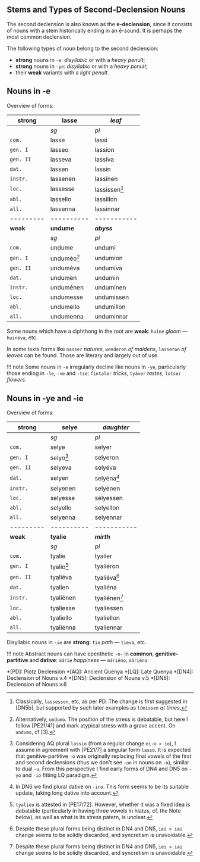 ## Stems and Types of Second-Declension Nouns

The second declension is also known as the **e-declension**, since it consists of nouns with a stem historically ending in an ē-sound. It is perhaps the most common declension.

The following types of noun belong to the second declension:

+ **strong** nouns in `-e`: *disyllabic* or with a *heavy penult*;
+ **strong** nouns in `-ye`: *disyllabic* or with a *heavy penult*;
+ their **weak** variants with a *light penult*.

## Nouns in -e

Overview of forms:

| strong  	| lasse    	| *leaf*    	|
|---------	|----------	|-----------	|
|         	| *sg*     	| *pl*      	|
| `com.`   	| lasse    	| lassi	    	|
| `gen. I` 	| lasseo   	| lassion	  	|
| `gen. II`	| lasseva  	| lassíva	  	|
| `dat.`   	| lassen   	| lassin	   	|
| `instr.` 	| lassenen 	| lassínen	 	|
| `loc.`   	| lassesse 	| lassissen[^1]	|
| `abl.`   	| lassello 	| lassillon		|
| `all.`   	| lassenna 	| lassinnar 	|
|---------	|----------	|-----------	|
| **weak**  |**undume**	| ***abyss***  	|
|         	| *sg*     	| *pl*      	|
| `com.`   	| undume   	| undumi    	|
| `gen. I` 	| undumèo[^2]| undumion  	|
| `gen. II`	| unduméva	 | undumíva  	|
| `dat.`   	| undumen  	 | undumin   	|
| `instr.` 	| unduménen	 | undumínen 	|
| `loc.`   	| undumesse  | undumissen 	|
| `abl.`   	| undumello	 | undumillon 	|
| `all.`   	| undumenna  | unduminnar 	|

Some nouns which have a diphthong in the root are **weak**: `huine` *gloom* &mdash; `huinéva`, etc.

In some texts forms like `nasser` *natures*, `wenderon` *of maidens*, `lasseron` *of leaves* can be found. Those are literary and largely out of use.

!!! note 
	Some nouns in `-e` irregularly decline like nouns in `-ye`, particularly those ending in `-le`, `-ve` and `-tse`: `fintaler` *tricks*, `tyáver` *tastes*, `lotser` *flowers*.

## Nouns in -ye and -ie

Overview of forms:

| strong  	| selye    	| *daughter*   	|
|---------	|----------	|-----------	|
|         	| *sg*     	| *pl*      	|
| `com.`   	| selye    	| selyer   		|
| `gen. I` 	| selyo[^3]	| selyeron	  	|
| `gen. II`	| selyeva  	| selyéva	  	|
| `dat.`   	| selyen   	| selyéna[^4]  	|
| `instr.` 	| selyenen 	| selyénen	 	|
| `loc.`   	| selyesse 	| selyessen	 	|
| `abl.`   	| selyello 	| selyellon	 	|
| `all.`   	| selyenna 	| selyennar	 	|
|---------	|----------	|-----------	|
| **weak**  | **tyalie**| ***mirth***  	|
|         	| *sg*     	| *pl*      	|
| `com.`   	| tyalie   	| tyalier    	|
| `gen. I` 	| tyalio[^5]| tyaliéron  	|
| `gen. II`	| tyaliéva 	| tyaliéva[^6]	|
| `dat.`   	| tyalien  	| tyaliéna   	|
| `instr.` 	| tyaliénen	| tyaliénen[^6]	|
| `loc.`   	| tyaliesse	| tyaliessen 	|
| `abl.`   	| tyaliello	| tyaliellon 	|
| `all.`   	| tyalienna	| tyaliennar 	|

Disyllabic nouns in `-ie` are **strong**: `tie` *path* &mdash; `tieva`, etc.

!!! note 
	Abstract nouns can have epenthetic `-n-` in **common**, **genitive-partitive** and **dative**: `márie` *happiness* &mdash; `máriéno`, `máriéna`.

[^1]: Classically, `lassessen`, etc, as per PD. The change is first suggested in [DN5b], but supported by such later examples as `lúmissen` *at times*.
[^2]: Alternatively, `undumo`. The position of the stress is debatable, but here I follow [PE21/41] and mark atypical stress with a grave accent. On `undumo`, cf [3].
[^3]: Considering AQ plural `lassio` (from a regular change `ei-o > io`), I assume in agreement with [PE21/7] a singular form `lasso`. It is expected that genitive-partitive `-o` was originally replacing final vowels of the first and second declensions (thus we don't see `-uo` in nouns on `-o`), similar to dual `-u`. From this perspective I find early forms of DN4 and DN5 on `-yo` and `-io` fitting LQ paradigm. 
[^4]: In DN6 we find plural dative on `-ino`. This form seems to be its suitable update, taking long dative into account.
[^5]: `tyalièo` is attested in [PE17/72]. However, whether it was a fixed idea is debatable (particularly in having three vowels in hiatus, cf. the Note below), as well as what is its stress patern, is unclear.
[^6]: Despite these plural forms being distinct in DN4 and DN5, `iei > iai` change seems to be solidly discarded, and syncretism is unavoidable.

*[PD]: Plotz Declension
*[AQ]: Ancient Quenya
*[LQ]: Late Quenya
*[DN4]: Declension of Nouns v.4
*[DN5]: Declension of Nouns v.5
*[DN6]: Declension of Nouns v.6